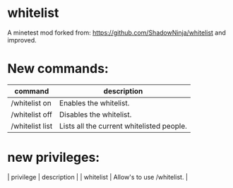 # whitelist
A minetest mod forked from: https://github.com/ShadowNinja/whitelist and improved.

# New commands:
| command         | description                               |
|-----------------|-------------------------------------------|
| /whitelist on   | Enables the whitelist.                    |
| /whitelist off   | Disables the whitelist.                   |
| /whitelist list | Lists all the current whitelisted people. |

# new privileges:
| privilege       | description                               |
| whitelist       | Allow's to use /whitelist.                |
